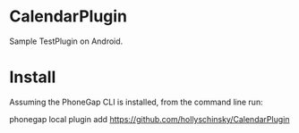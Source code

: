 CalendarPlugin
==============

Sample TestPlugin on Android. 

Install
========
Assuming the PhoneGap CLI is installed, from the command line run:

phonegap local plugin add https://github.com/hollyschinsky/CalendarPlugin
